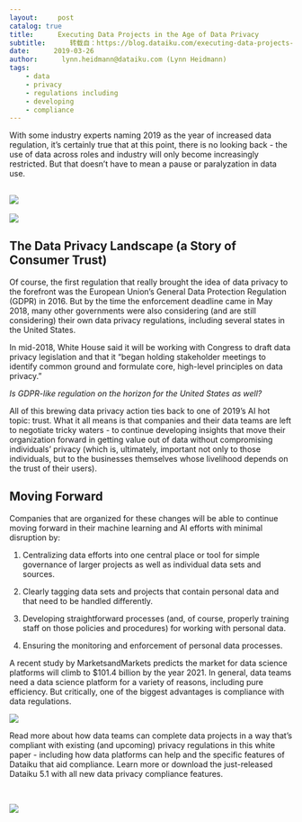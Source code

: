 ```yaml
---
layout:     post
catalog: true
title:      Executing Data Projects in the Age of Data Privacy
subtitle:      转载自：https://blog.dataiku.com/executing-data-projects-in-the-age-of-data-privacy
date:      2019-03-26
author:      lynn.heidmann@dataiku.com (Lynn Heidmann)
tags:
    - data
    - privacy
    - regulations including
    - developing
    - compliance
---
```


With some industry experts naming 2019 as the year of increased data regulation, it’s certainly true that at this point, there is no looking back - the use of data across roles and industry will only become increasingly restricted. But that doesn’t have to mean a pause or paralyzation in data use.

## ![](https://blog.dataiku.com/hs-fs/hubfs/privacy-locks.jpg?width=7674&name=privacy-locks.jpg)
![](https://blog.dataiku.com/hs/cta/cta/default/2123903/75b1642f-7b0f-476b-b1f5-fe93bc3d55a4.png)


## The Data Privacy Landscape (a Story of Consumer Trust)

Of course, the first regulation that really brought the idea of data privacy to the forefront was the European Union’s General Data Protection Regulation (GDPR) in 2016. But by the time the enforcement deadline came in May 2018, many other governments were also considering (and are still considering) their own data privacy regulations, including several states in the United States.

In mid-2018, White House said it will be working with Congress to draft data privacy legislation and that it “began holding stakeholder meetings to identify common ground and formulate core, high-level principles on data privacy.”

*Is GDPR-like regulation on the horizon for the United States as well?*

All of this brewing data privacy action ties back to one of 2019’s AI hot topic: trust. What it all means is that companies and their data teams are left to negotiate tricky waters - to continue developing insights that move their organization forward in getting value out of data without compromising individuals’ privacy (which is, ultimately, important not only to those individuals, but to the businesses themselves whose livelihood depends on the trust of their users).

## Moving Forward

Companies that are organized for these changes will be able to continue moving forward in their machine learning and AI efforts with minimal disruption by:

1. Centralizing data efforts into one central place or tool for simple governance of larger projects as well as individual data sets and sources.

1. Clearly tagging data sets and projects that contain personal data and that need to be handled differently.

1. Developing straightforward processes (and, of course, properly training staff on those policies and procedures) for working with personal data.

1. Ensuring the monitoring and enforcement of personal data processes.


A recent study by MarketsandMarkets predicts the market for data science platforms will climb to $101.4 billion by the year 2021. In general, data teams need a data science platform for a variety of reasons, including pure efficiency. But critically, one of the biggest advantages is compliance with data regulations.

![](https://blog.dataiku.com/hs-fs/hubfs/3-page-preview-with-cover.png?width=385&name=3-page-preview-with-cover.png)


Read more about how data teams can complete data projects in a way that’s compliant with existing (and upcoming) privacy regulations in this white paper - including how data platforms can help and the specific features of Dataiku that aid compliance. Learn more or download the just-released Dataiku 5.1 with all new data privacy compliance features.

 

![](https://blog.dataiku.com/hs/cta/cta/default/2123903/75b1642f-7b0f-476b-b1f5-fe93bc3d55a4.png)

